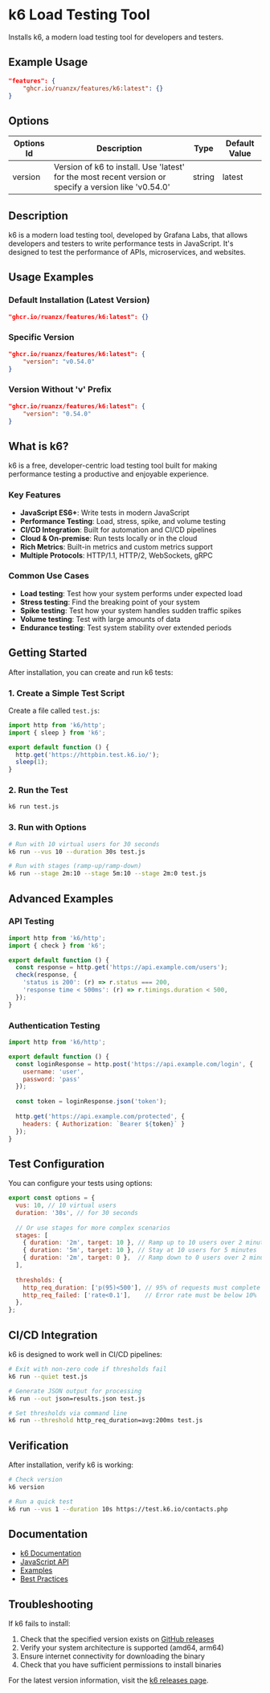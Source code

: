 # k6 Load Testing Tool

Installs k6, a modern load testing tool for developers and testers.

## Example Usage

```json
"features": {
    "ghcr.io/ruanzx/features/k6:latest": {}
}
```

## Options

| Options Id | Description | Type | Default Value |
|-----|-----|-----|-----|
| version | Version of k6 to install. Use 'latest' for the most recent version or specify a version like 'v0.54.0' | string | latest |

## Description

k6 is a modern load testing tool, developed by Grafana Labs, that allows developers and testers to write performance tests in JavaScript. It's designed to test the performance of APIs, microservices, and websites.

## Usage Examples

### Default Installation (Latest Version)
```json
"ghcr.io/ruanzx/features/k6:latest": {}
```

### Specific Version
```json
"ghcr.io/ruanzx/features/k6:latest": {
    "version": "v0.54.0"
}
```

### Version Without 'v' Prefix
```json
"ghcr.io/ruanzx/features/k6:latest": {
    "version": "0.54.0"
}
```

## What is k6?

k6 is a free, developer-centric load testing tool built for making performance testing a productive and enjoyable experience.

### Key Features

- **JavaScript ES6+**: Write tests in modern JavaScript
- **Performance Testing**: Load, stress, spike, and volume testing
- **CI/CD Integration**: Built for automation and CI/CD pipelines
- **Cloud & On-premise**: Run tests locally or in the cloud
- **Rich Metrics**: Built-in metrics and custom metrics support
- **Multiple Protocols**: HTTP/1.1, HTTP/2, WebSockets, gRPC

### Common Use Cases

- **Load testing**: Test how your system performs under expected load
- **Stress testing**: Find the breaking point of your system
- **Spike testing**: Test how your system handles sudden traffic spikes
- **Volume testing**: Test with large amounts of data
- **Endurance testing**: Test system stability over extended periods

## Getting Started

After installation, you can create and run k6 tests:

### 1. Create a Simple Test Script

Create a file called `test.js`:

```javascript
import http from 'k6/http';
import { sleep } from 'k6';

export default function () {
  http.get('https://httpbin.test.k6.io/');
  sleep(1);
}
```

### 2. Run the Test

```bash
k6 run test.js
```

### 3. Run with Options

```bash
# Run with 10 virtual users for 30 seconds
k6 run --vus 10 --duration 30s test.js

# Run with stages (ramp-up/ramp-down)
k6 run --stage 2m:10 --stage 5m:10 --stage 2m:0 test.js
```

## Advanced Examples

### API Testing
```javascript
import http from 'k6/http';
import { check } from 'k6';

export default function () {
  const response = http.get('https://api.example.com/users');
  check(response, {
    'status is 200': (r) => r.status === 200,
    'response time < 500ms': (r) => r.timings.duration < 500,
  });
}
```

### Authentication Testing
```javascript
import http from 'k6/http';

export default function () {
  const loginResponse = http.post('https://api.example.com/login', {
    username: 'user',
    password: 'pass'
  });
  
  const token = loginResponse.json('token');
  
  http.get('https://api.example.com/protected', {
    headers: { Authorization: `Bearer ${token}` }
  });
}
```

## Test Configuration

You can configure your tests using options:

```javascript
export const options = {
  vus: 10, // 10 virtual users
  duration: '30s', // for 30 seconds
  
  // Or use stages for more complex scenarios
  stages: [
    { duration: '2m', target: 10 }, // Ramp up to 10 users over 2 minutes
    { duration: '5m', target: 10 }, // Stay at 10 users for 5 minutes
    { duration: '2m', target: 0 },  // Ramp down to 0 users over 2 minutes
  ],
  
  thresholds: {
    http_req_duration: ['p(95)<500'], // 95% of requests must complete below 500ms
    http_req_failed: ['rate<0.1'],    // Error rate must be below 10%
  },
};
```

## CI/CD Integration

k6 is designed to work well in CI/CD pipelines:

```bash
# Exit with non-zero code if thresholds fail
k6 run --quiet test.js

# Generate JSON output for processing
k6 run --out json=results.json test.js

# Set thresholds via command line
k6 run --threshold http_req_duration=avg:200ms test.js
```

## Verification

After installation, verify k6 is working:

```bash
# Check version
k6 version

# Run a quick test
k6 run --vus 1 --duration 10s https://test.k6.io/contacts.php
```

## Documentation

- [k6 Documentation](https://k6.io/docs/)
- [JavaScript API](https://k6.io/docs/javascript-api/)
- [Examples](https://k6.io/docs/examples/)
- [Best Practices](https://k6.io/docs/testing-guides/test-types/)

## Troubleshooting

If k6 fails to install:

1. Check that the specified version exists on [GitHub releases](https://github.com/grafana/k6/releases)
2. Verify your system architecture is supported (amd64, arm64)
3. Ensure internet connectivity for downloading the binary
4. Check that you have sufficient permissions to install binaries

For the latest version information, visit the [k6 releases page](https://github.com/grafana/k6/releases).

